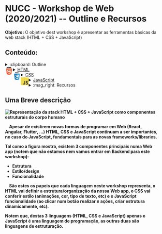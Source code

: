 # NUCC - Workshop de Web (2020/2021) -- Outline e Recursos
**Objetivo:** O objetivo dest workshop é apresentar as ferramentas básicas da web stack (HTML + CSS + JavaScript)

## Conteúdo:

<details>
    <summary>:clipboard: Outline</summary>
  :heavy_check_mark: O que vamos cobrir 
    <ul>
        <li>HTML:<br>
            <ul>
                <li>Estrutura</li>
                <li>Tags comuns (div,a,table,footer,img,video,p,...)</li>
                <li>Atributos</li>
            </ul>        
        </li>
        <li>CSS:<br>
            <ul>
                <li>class style</li>
                <li>id style</li>
                <li>tag style</li>
                <li>font style</li>
                <li>color style</li>
                <li>hover action</li>
                <li>display style (none,block,inline)</li>
                <li>position style</li>
                <li>size style</li>
                <li>responsive style</li>
            </ul>
        </li>
        <li>JavaScript:<br>
            <ul>
                <li>Introdução ao JS</li>
                <li>variaveis (let,var,const)</li>
                <li>Condicionais</li>
                <li>Comparações e igualdade (==,===)</li>
                <li>Funções</li>
                <li>Classes</li>
                <li>Manipulação da DOM</li>
                <li>Criação dinâmica de HTML</li>
                <li>Event listeners</li>
            </ul>
        </li>
    </ul>
    <br>
    <p><b>Projeto final:</b> Jogo Tic Tac Toe com algoritmo Min Max, Jogo Connect four com algoritmo Monte Carlo</p>
  
  :x: O que não vamos cobrir
  <ul>
    <li>HTML: canvas</li>
    <li>CSS: animações</li>
    <li>JavaScript: async, NodeJs</li>
  </ul>
</details>
<details>
     <summary> <a href="https://github.com/eamorgado/NUCC-2020-2021-Web/blob/main/Docs/HTML/HTML.md">HTML</a> 
       <img align="left" alt="HTML" width="26px" src="https://raw.githubusercontent.com/github/explore/80688e429a7d4ef2fca1e82350fe8e3517d3494d/topics/html/html.png" />
    </summary>
            <ol style="marging-left: 10%">
              <li><a href="https://github.com/eamorgado/NUCC-2020-2021-Web/blob/main/Docs/HTML/Intro.md">Introdução</a></li>
            </ol>
</details>
<details>
     <summary><a href="https://github.com/eamorgado/NUCC-2020-2021-Web/blob/main/Docs/CSS/Intro.md">CSS</a>
       <img align="left" alt="CSS" width="26px" src="https://raw.githubusercontent.com/github/explore/80688e429a7d4ef2fca1e82350fe8e3517d3494d/topics/css/css.png" />
    </summary>
</details>
<details>
     <summary><a href="https://github.com/eamorgado/NUCC-2020-2021-Web/blob/main/Docs/JavaScript/JavaScript.md">JavaScript</a>
       <img align="left" alt="JavaScript" width="26px" src="https://raw.githubusercontent.com/github/explore/80688e429a7d4ef2fca1e82350fe8e3517d3494d/topics/javascript/javascript.png" />
    </summary><br>
    <ol>
        <li><a href="https://github.com/eamorgado/NUCC-2020-2021-Web/blob/main/Docs/JavaScript/Intro.md">Introdução</a></li>  
        <li><a href="https://github.com/eamorgado/NUCC-2020-2021-Web/blob/main/Docs/JavaScript/Condicionais.md">Condicionais</a></li>
        <li><a href="https://github.com/eamorgado/NUCC-2020-2021-Web/blob/main/Docs/JavaScript/Fun%C3%A7%C3%B5es.md">Funções</a></li>
        <li><a href="https://github.com/eamorgado/NUCC-2020-2021-Web/blob/main/Docs/JavaScript/Arrays.md">Arrays</a></li>
    </ol>
</details>
<details>
     <summary>:mag_right: Recursos</summary>
    &nbsp;&nbsp;&nbsp;&nbsp;Tudo o que precisas já se encontra online, basta pesquisar, o Google é o vosso melhor amigo. Qualquer dúvida que tenham certamente alguém já a teve, basta pesquisar, utilizem o Stack Overflow para ver questões/soluções ou mesmo colocar as vossas.  <br>
    <ul>
        <li>
            <b>Youtube</b>: Existem muitos recursos/tutoriais no Youtube, basta pesquisar, um canal recomendado é o 
            <a href="https://www.youtube.com/channel/UC8butISFwT-Wl7EV0hUK0BQ">freeCodeCamp</a>
        </li> 
        <li>
            <b><a href="https://www.w3schools.com/">W3Schools</a>
            <ul>
                <li>
                    <a href="https://www.w3schools.com/html/">HTML Tutorial</a>
                </li>
                <li>
                    <a href="https://www.w3schools.com/css/">CSS Tutorial</a>
                </li>
                <li>
                    <a href="https://www.w3schools.com/js/default.asp">JavaScript Tutorial</a>
                </li>
            </ul>
        </li>
    </ul>
    
    
</details>


## Uma Breve descrição
<img align="center" src="https://pbs.twimg.com/media/EYihCuiXQAMhINK?format=jpg&name=900x900" alt="Representação da stack HTML + CSS + JavaScript como componentes estruturais do corpo humano" width=50% height=50%>

&nbsp;&nbsp;&nbsp;&nbsp;Apesar de existirem novas formas de programar em Web (React, Angular, Flutter, ...) HTML, CSS e JavaScript continuam a ser importantes, no caso do JavaScript, fundamentais para as novas frameworks/libraries.   

Tal como a figura mostra, existem 3 componentes principais numa Web app (notem que não estamos nem vamos entrar em Backend para este workshop):
+   Estrutura
+   Estilo/design
+   Funcionalidade

&nbsp;&nbsp;&nbsp;&nbsp;São estes os papeis que cada linguagem neste workshop representa, o HTML vai definir a estrutura/organização da nossa Web app, o CSS vai conferir estilo (animações, cor, tipo de texto, etc) e o JavaScript funcionalidade (ao clicar num botão realizar n ações, criar estrutura dinamicamente, etc).

Notem que, destas 3 linguagens (HTML, CSS e JavaScript) apenas o JavaScript é uma linguagem de programação, as outras duas são linguagens de estruturação. 

